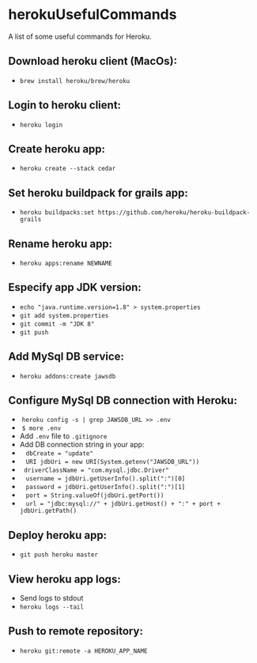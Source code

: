 # herokuUsefulCommands
A list of some useful commands for Heroku.

## Download heroku client (MacOs): 
- `brew install heroku/brew/heroku`

## Login to heroku client: 
- `heroku login`

## Create heroku app: 
- `heroku create --stack cedar`

## Set heroku buildpack for grails app: 
- `heroku buildpacks:set https://github.com/heroku/heroku-buildpack-grails`

## Rename heroku app:
- `heroku apps:rename NEWNAME`

## Especify app JDK version:
- `echo "java.runtime.version=1.8" > system.properties`
- `git add system.properties`
- `git commit -m "JDK 8"`
- `git push`

## Add MySql DB service: 
- `heroku addons:create jawsdb`

## Configure MySql DB connection with Heroku: 
-  `heroku config -s | grep JAWSDB_URL >> .env`
-  `$ more .env`
-  Add `.env` file to `.gitignore`
-  Add DB connection string in your app: 
-    `dbCreate = "update"`
-    `URI jdbUri = new URI(System.getenv("JAWSDB_URL"))`
-    `driverClassName = "com.mysql.jdbc.Driver"`
-    `username = jdbUri.getUserInfo().split(":")[0]`
-    `password = jdbUri.getUserInfo().split(":")[1]`
-    `port = String.valueOf(jdbUri.getPort())`
-    `url = "jdbc:mysql://" + jdbUri.getHost() + ":" + port + jdbUri.getPath()`

## Deploy heroku app: 
- `git push heroku master`

## View heroku app logs: 
- Send logs to stdout
- `heroku logs --tail`

## Push to remote repository:
- `heroku git:remote -a HEROKU_APP_NAME`
